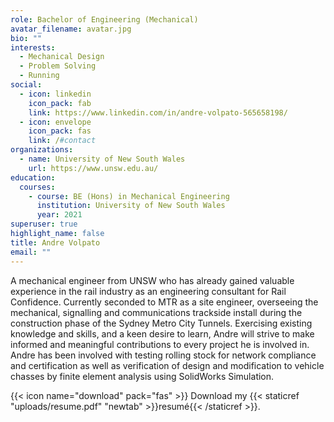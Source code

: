 ```yaml
---
role: Bachelor of Engineering (Mechanical)
avatar_filename: avatar.jpg
bio: ""
interests:
  - Mechanical Design
  - Problem Solving
  - Running
social:
  - icon: linkedin
    icon_pack: fab
    link: https://www.linkedin.com/in/andre-volpato-565658198/
  - icon: envelope
    icon_pack: fas
    link: /#contact
organizations:
  - name: University of New South Wales
    url: https://www.unsw.edu.au/
education:
  courses:
    - course: BE (Hons) in Mechanical Engineering
      institution: University of New South Wales
      year: 2021
superuser: true
highlight_name: false
title: Andre Volpato
email: ""
---
```

A mechanical engineer from UNSW who has already gained valuable experience in the rail industry as an engineering consultant for Rail Confidence. Currently seconded to MTR as a site engineer, overseeing the mechanical, signalling and communications trackside install during the construction phase of the Sydney Metro City Tunnels.
Exercising existing knowledge and skills, and a keen desire to learn, Andre will strive to make informed and meaningful contributions to every project he is involved in. Andre has been involved with testing rolling stock for network compliance and certification as well as verification of design and modification to vehicle chasses by finite element analysis using SolidWorks Simulation.

{{< icon name="download" pack="fas" >}} Download my {{< staticref "uploads/resume.pdf" "newtab" >}}resumé{{< /staticref >}}.
